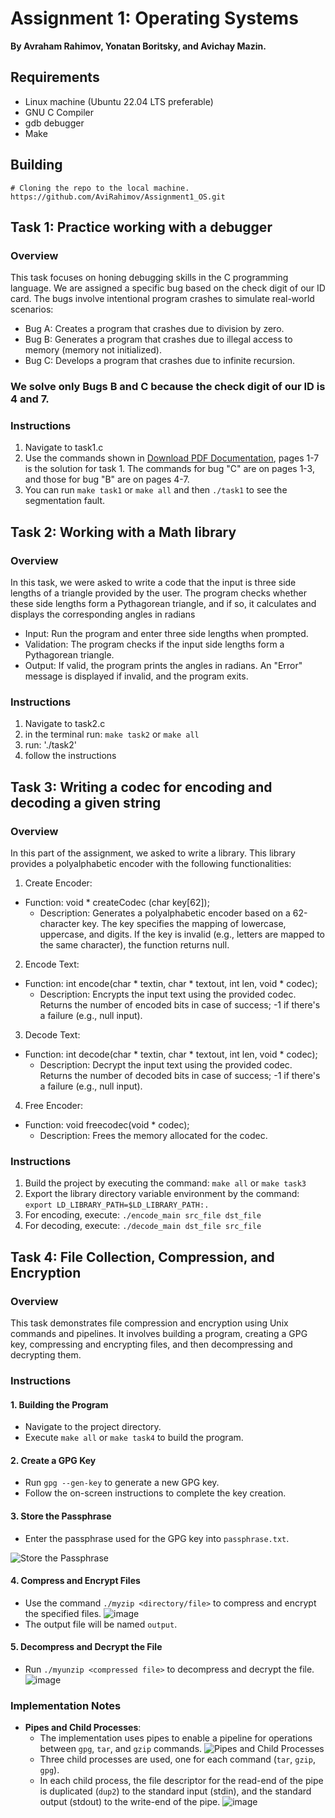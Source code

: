 # Assignment 1: Operating Systems
**By Avraham Rahimov, Yonatan Boritsky, and Avichay Mazin.**

## Requirements
* Linux machine (Ubuntu 22.04 LTS preferable)
* GNU C Compiler
* gdb debugger
* Make
  
 ## Building
```
# Cloning the repo to the local machine.
https://github.com/AviRahimov/Assignment1_OS.git
```

## Task 1: Practice working with a debugger
### Overview
This task focuses on honing debugging skills in the C programming language. We are assigned a specific bug based on the check digit of our ID card. 
The bugs involve intentional program crashes to simulate real-world scenarios:
- Bug A: Creates a program that crashes due to division by zero.
- Bug B: Generates a program that crashes due to illegal access to memory (memory not initialized).
- Bug C: Develops a program that crashes due to infinite recursion.
### We solve only Bugs B and C because the check digit of our ID is 4 and 7.

### Instructions
1. Navigate to task1.c
2.   Use the commands shown in [Download PDF Documentation](https://github.com/AviRahimov/Assignment1_OS/blob/main/Assignment1_OS.pdf), pages 1-7 is the solution for task 1.
The commands for bug "C" are on pages 1-3, and those for bug "B" are on pages 4-7.
3. You can run `make task1` or `make all` and then `./task1` to see the segmentation fault.
## Task 2: Working with a Math library
### Overview
In this task, we were asked to write a code that the input is three side lengths of a triangle provided by the user.
The program checks whether these side lengths form a Pythagorean triangle, and if so, it calculates and displays the corresponding angles in radians 
- Input:
Run the program and enter three side lengths when prompted.
- Validation:
The program checks if the input side lengths form a Pythagorean triangle.
- Output:
If valid, the program prints the angles in radians.
An "Error" message is displayed if invalid, and the program exits.

### Instructions
1. Navigate to task2.c
2. in the terminal run: `make task2` or `make all`
3. run: './task2'
4. follow the instructions


## Task 3: Writing a codec for encoding and decoding a given string
### Overview
In this part of the assignment, we asked to write a library.
This library provides a polyalphabetic encoder with the following functionalities:
1. Create Encoder:
  - Function: void * createCodec (char key[62]);
    -  Description: Generates a polyalphabetic encoder based on a 62-character key. The key specifies the mapping of lowercase, uppercase, and digits.
  If the key is invalid (e.g., letters are mapped to the same character), the function returns null.
2. Encode Text:
 - Function: int encode(char * textin, char * textout, int len, void * codec);
     - Description: Encrypts the input text using the provided codec. Returns the number of encoded bits in case of success; -1 if there's a failure (e.g., null input).
3. Decode Text:
  - Function: int decode(char * textin, char * textout, int len, void * codec);
    - Description: Decrypt the input text using the provided codec. Returns the number of decoded bits in case of success; -1 if there's a failure (e.g., null input).
4. Free Encoder:
  - Function: void freecodec(void * codec);
    - Description: Frees the memory allocated for the codec. 

### Instructions
1. Build the project by executing the command:
   `make all` or `make task3`
2. Export the library directory variable environment by the command:
   `export LD_LIBRARY_PATH=$LD_LIBRARY_PATH:.`
3. For encoding, execute:
   `./encode_main src_file dst_file`
4. For decoding, execute:
   `./decode_main dst_file src_file`

## Task 4: File Collection, Compression, and Encryption
### Overview
This task demonstrates file compression and encryption using Unix commands and pipelines. It involves building a program, creating a GPG key, compressing and encrypting files, and then decompressing and decrypting them.

### Instructions
#### 1. Building the Program
- Navigate to the project directory.
- Execute `make all` or `make task4` to build the program.

#### 2. Create a GPG Key
- Run `gpg --gen-key` to generate a new GPG key.
- Follow the on-screen instructions to complete the key creation.

#### 3. Store the Passphrase
- Enter the passphrase used for the GPG key into `passphrase.txt`.

![Store the Passphrase](https://github.com/AviRahimov/Assignment1_OS/assets/73108322/0c7f7e68-5fe8-4edd-97a9-cd51372af07f)

#### 4. Compress and Encrypt Files
- Use the command `./myzip <directory/file>` to compress and encrypt the specified files.
![image](https://github.com/AviRahimov/Assignment1_OS/assets/73108322/2eb59ac5-93bf-4c9e-b968-7747ece5c452)
- The output file will be named `output`.

#### 5. Decompress and Decrypt the File
- Run `./myunzip <compressed file>` to decompress and decrypt the file.
![image](https://github.com/AviRahimov/Assignment1_OS/assets/73108322/73381b52-e4bb-4a60-9bc0-43a5f912a6e4)

### Implementation Notes
- **Pipes and Child Processes**:
  - The implementation uses pipes to enable a pipeline for operations between `gpg`, `tar`, and `gzip` commands.
    ![Pipes and Child Processes](https://github.com/AviRahimov/Assignment1_OS/assets/73108322/848c4cd7-65c7-4835-8a89-e57ddff4ce12)
  - Three child processes are used, one for each command (`tar`, `gzip`, `gpg`).
  - In each child process, the file descriptor for the read-end of the pipe is duplicated (`dup2`) to the standard input (stdin), and the standard output (stdout) to the write-end of the pipe.
    ![image](https://github.com/AviRahimov/Assignment1_OS/assets/73108322/ef7e2bd1-af4f-4577-a436-71443d9d19cb)

